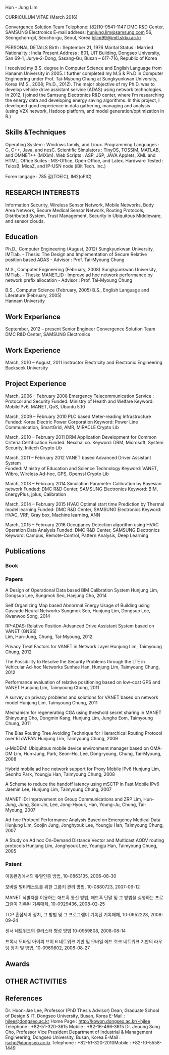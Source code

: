 Hun - Jung Lim

CURRICULUM VITAE
(March 2016)


Convergence Solution Team				                                      Telephone:  (82)10-9541-1147
DMC R&D Center, SAMSUNG Electronics		               E-mail address:  hunjung.lim@samsung.com
56, Seongchon-gil, Seocho-gu, Seoul, Korea	                                                             hjlim99@imtl.skku.ac.kr

PERSONAL DETAILS
Birth : September 21, 1976
Marital Status : Married
Nationality : India
Present Address : 801, UIT Building, Dongseo University, San 69-1, Jurye-2-Dong,
Sasang-Gu, Busan – 617-716, Republic of Korea


I received my B.S. degree in Computer Science and English Language from Hananm University in 2005. I further completed my M.S & Ph.D in Computer Engineering under Prof. Tai-Myoung Chung at Sungkyunkwan University, Korea (M.S., 2008; Ph.D., 2012). The major objective of my Ph.D. was to develop vehicle drive assistant service (ADAS) using network technologies. In 2012, I joined the Samsung Electronics R&D center, where I’m researching the energy data and developing energy saving algorithms. In this project, I developed good experience in data gathering, managing and analysis (using V2X network, Hadoop platform, and model generation/optimization in R.)


## Skills &Techniques
Operating System : Windows family, and Linux.
Programming Languages : C, C++, Java, and nesC.
Scientific Simulators : TinyOS, TOSSIM, MATLAB, and OMNET++ (MiXim).
Web Scripts : ASP, JSP, JAVA Applets, XML and HTML.
Office Suites : MS-Office, Open Office, and Latex.
Hardware Tested : TelosB, MicaZ, and IP-USN node (iBit Tech. Inc.)

Foren langage : 785 점(TOEIC), IM2(oPIC)

## RESEARCH INTERESTS
Information Security, Wireless Sensor Network, Mobile Networks, Body Area Network, Secure
Medical Sensor Network, Routing Protocols, Distributed System, Trust Management, Security in
Ubiquitous Middleware, and sensor clouds.


## Education  

Ph.D., Computer Engineering (August, 2012)
				Sungkyunkwan University, IMTlab.
				- Thesis: The Design and Implementation of Secure Relative position based ADAS
				- Advisor : Prof. Tai-Myoung Chung

M.S., Computer Engineering (February, 2008)
				Sungkyunkwan University, IMTlab.
				- Thesis: MANET_ID : Improve ad hoc network performance by network prefix allocation
				- Advisor : Prof. Tai-Myoung Chung
	
B.S., Computer Science (February, 2005)
B.S., English Language and Literature (February, 2005)				
				Hannam University	


## Work Experience

September, 2012 – present	Senior Engineer
				Convergence Solution Team	
				DMC R&D Center, SAMSUNG Electronics

## Work Experience 

March, 2010 – August, 2011	Instructor
				Electricity and Electronic Engineering
				Baekseok University


## Project Experience 

March, 2006  – February 2008	Emergency Telecommunication Service : Protocol and Security
				Funded: Ministry of Health and Welfare
				Keyword: MobileIPv6, MANET, QoS, Ubuntu 5.10

March, 2009  – February 2010	PLC based Meter-reading Infrastructure 
				Funded: Korea Electric Power Corporation
				Keyword: Power Line Communication, SmartGrid, AMR, MIRACLE Crypto Lib

March, 2010  – February 2011	DRM Application Development for Common Criteria Certification
				Funded: Nexchal co.
				Keyword: DRM, Microsoft, System Security, Initech Crypto Lib

March, 2011  – February 2012	VANET based Advanced Driver Assistant System  
				Funded: Ministry of Education and Science Technology
				Keyword: VANET, Wibro, Wireless Ad-hoc, GPS, Openssl Crypto Lib

March, 2013  – February 2014	Simulation Parameter Calibration by Bayesian network
				Funded: DMC R&D Center, SAMSUNG Electronics
				Keyword: BIM, EnergyPlus, jplus, Calibration

March, 2014  – February 2015	HVAC Optimal start time Prediction by Thermal model learning
				Funded: DMC R&D Center, SAMSUNG Electronics
				Keyword: HVAC, VRF, Gray box, Machine learning, ANN

March, 2015  – February 2016	Occupancy Detection algorithm using HVAC Operation Data Analysis
				Funded: DMC R&D Center, SAMSUNG Electronics
				Keyword: Campus, Remote-Control, Pattern Analysis, Deep Learning


## Publications

### Book

### Papers

A Design of Operational Data based BIM Calibration System
	Hunjung Lim, Dongsup Lee, Sungmok Seo, Haejung Cho, 2014

Self Organizing Map based Abnormal Energy Usage of Building using Cascade Neural Networks
	Sungmok Seo, Hunjung Lim, Dongsup Lee, Kwanwoo Song, 2014

RP-ADAS: Relative Position-Advanced Drive Assistant System based on VANET (GNSS)	
	Lim, Hun-Jung, Chung, Tai-Myoung, 2012 

Privacy Treat Factors for VANET in Network Layer
	 Hunjung Lim, Taimyoung Chung, 2012

The Possibility to Resolve the Security Problems through the LTE in Vehicular Ad-hoc Networks 	 Sunhee Han, Hunjung Lim, Taimyoung Chung, 2012

Performance evaluation of relative positioning based on low-cost GPS and VANET
 	Hunjung Lim, Taimyoung Chung, 2011 

A survey on privacy problems and solutions for VANET based on network model
 	 Hunjung Lim, Taimyoung Chung, 2011

Mechanism for regenerating CGA using threshold secret sharing in MANET
 	 Shinyoung Cho, Dongmin Kang, Hunjung Lim, Jungho Eom, Taimyoung Chung, 2011

The Bias Routing Tree Avoiding Technique for Hierarchical Routing Protocol over 6LoWPAN
 	 Hunjung Lim, Taimyoung Chung, 2009

u-MoDEM: Ubiquitous mobile device environment manager based on OMA-DM
	Lim, Hun-Jung, Park, Seon-Ho, Lee, Dong-young, Chung, Tai-Myoung, 2008
 
Hybrid mobile ad hoc network support for Proxy Mobile IPv6
 	 Hunjung Lim, Seonho Park, Youngju Han, Taimyoung Chung, 2008

A Scheme to reduce the handoff latency using mSCTP in Fast Mobile IPv6
 	Jaemin Lee, Hunjung Lim, Taimyoung Chung, 2007 

MANET ID: Improvement on Group Communications and ZRP
	Lim, Hun-Jung, Jung, Soo-Jin, Lee, Jong-Hyouk, Han, Young-Ju, Chung, Tai-Myoung, 2007 

Ad-hoc Protocol Performance Analysis Based on Emergency Medical Data
 	 Hunjung Lim, Soojin Jung, Jonghyouk Lee, Youngju Han, Taimyoung Chung, 2007

A Study on Ad hoc On-Demand Distance Vector and Multicast AODV routing protocols
 	 Hunjung Lim, Jonghyouk Lee, Youngju Han, Taimyoung Chung, 2005

### Patent

이동환경에서의 듀얼인증 방법, 10-0863135, 2006-08-30 

모바일 멀티캐스트를 위한 그룹키 관리 방법, 10-0880723, 2007-06-12 

MANET 식별자를 이용하는 애드혹 통신 방법, 애드혹 단말 및 그 방법을 실행하는 프로그램이 기록된 기록매체, 10-0929436, 2008-02-25

TCP 혼잡제어 장치, 그 방법 및 그 프로그램이 기록된 기록매체, 10-0952228, 2008-09-24 

센서 네트워크의 클러스터 형성 방법 10-0959808, 2008-08-14 


프록시 모바일 아이피 브이 6 네트워크 기반 및 모바일 에드 호크 네트워크 기반의 라우팅 장치 및 방법, 10-0969802, 2008-08-27



## Awards

## OTHER ACTIVITIES







## References
Dr. Hoon-Jae Lee, Professor (PhD Thesis Advisor)
Dean, Graduate School of Design & IT, Dongseo University, Busan, Korea
E-Mail : hjlee@dongseo.ac.kr
Home Page : http://kowon.dongseo.ac.kr/~hjlee
Telephone : +82-51-320-3615
Mobile : +82-16-466-3615
Dr. Jeoung Sung Cho, Professor
Vice President
Department of Industrial & Management Engineering, Dongseo University, Busan, Korea
E-Mail : jscho@dongseo.ac.kr
Telephone : +82-51-320-2010Mobile : +82-10-5558-1449
